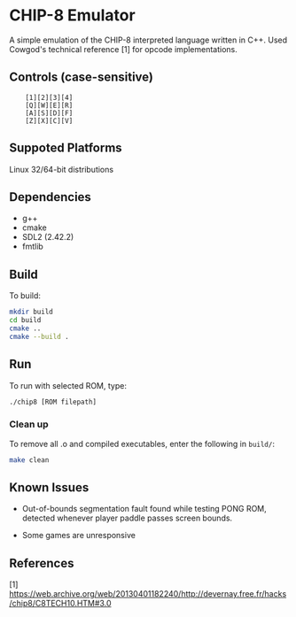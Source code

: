 # CHIP-8 Emulator

A simple emulation of the CHIP-8 interpreted language written in C++. Used Cowgod's technical reference [1] for opcode implementations.

## Controls (case-sensitive)

```text
    [1][2][3][4]
    [Q][W][E][R]
    [A][S][D][F]
    [Z][X][C][V]
```

## Suppoted Platforms

 Linux 32/64-bit distributions
  
## Dependencies

* g++
* cmake
* SDL2 (2.42.2)
* fmtlib

## Build

To build:

```bash
mkdir build
cd build
cmake ..
cmake --build .
```

## Run

To run with selected ROM, type:

```bash
./chip8 [ROM filepath]
```

### Clean up

To remove all .o and compiled executables, enter the following in ```build/```:

```bash
make clean
```

## Known Issues

* Out-of-bounds segmentation fault found while testing PONG ROM, detected whenever player paddle passes screen bounds.

* Some games are unresponsive

## References

 [1] <https://web.archive.org/web/20130401182240/http://devernay.free.fr/hacks/chip8/C8TECH10.HTM#3.0>
